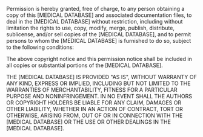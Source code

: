 Permission is hereby granted, free of charge, to any person obtaining a copy of this [MEDICAL DATABASE] and associated documentation files, to deal in the [MEDICAL DATABASE] without restriction, including without limitation the rights to use, copy, modify, merge, publish, distribute, sublicense, and/or sell copies of the [MEDICAL DATABASE], and to permit persons to whom the [MEDICAL DATABASE] is furnished to do so, subject to the following conditions:

The above copyright notice and this permission notice shall be included in all copies or substantial portions of the [MEDICAL DATABASE].

THE [MEDICAL DATABASE] IS PROVIDED "AS IS", WITHOUT WARRANTY OF ANY KIND, EXPRESS OR IMPLIED, INCLUDING BUT NOT LIMITED TO THE WARRANTIES OF MERCHANTABILITY, FITNESS FOR A PARTICULAR PURPOSE AND NONINFRINGEMENT. IN NO EVENT SHALL THE AUTHORS OR COPYRIGHT HOLDERS BE LIABLE FOR ANY CLAIM, DAMAGES OR OTHER LIABILITY, WHETHER IN AN ACTION OF CONTRACT, TORT OR OTHERWISE, ARISING FROM, OUT OF OR IN CONNECTION WITH THE [MEDICAL DATABASE] OR THE USE OR OTHER DEALINGS IN THE [MEDICAL DATABASE].